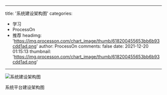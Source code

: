 
---
title: '系统建设架构图'
categories: 
 - 学习
 - ProcessOn
 - 推荐
headimg: 'https://img.processon.com/chart_image/thumb/618200455653bb6b93cdd1ad.png'
author: ProcessOn
comments: false
date: 2021-12-20 01:15:13
thumbnail: 'https://img.processon.com/chart_image/thumb/618200455653bb6b93cdd1ad.png'
---

<div>   
<img class="thumb" alt="系统建设架构图" src="https://img.processon.com/chart_image/thumb/618200455653bb6b93cdd1ad.png" referrerpolicy="no-referrer">
<p>系统平台建设架构图</p>  
</div>
            
